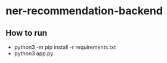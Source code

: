 # ner-recommendation-backend

## How to run

- python3 -m pip install -r requirements.txt
- python3 app.py